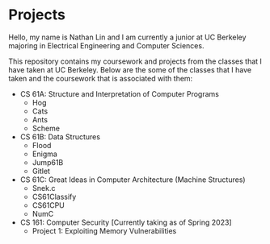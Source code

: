 # Projects

Hello, my name is Nathan Lin and I am currently a junior at UC Berkeley majoring in Electrical Engineering and Computer Sciences. 

This repository contains my coursework and projects from the classes that I have taken at UC Berkeley.
Below are the some of the classes that I have taken and the coursework that is associated with them:

- CS 61A: Structure and Interpretation of Computer Programs
    - Hog
    - Cats
    - Ants
    - Scheme
- CS 61B: Data Structures
    - Flood
    - Enigma
    - Jump61B
    - Gitlet
- CS 61C: Great Ideas in Computer Architecture (Machine Structures)
    - Snek.c
    - CS61Classify
    - CS61CPU
    - NumC
- CS 161: Computer Security [Currently taking as of Spring 2023]
    - Project 1: Exploiting Memory Vulnerabilities
